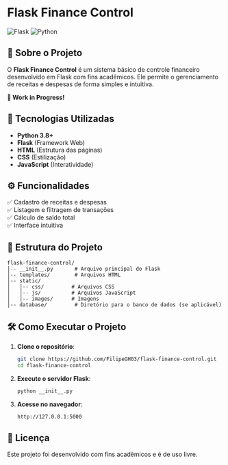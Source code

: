 # Flask Finance Control

![Flask](https://img.shields.io/badge/Flask-1.1.2-blue.svg)
![Python](https://img.shields.io/badge/Python-3.8%2B-green.svg)

## 📌 Sobre o Projeto
O **Flask Finance Control** é um sistema básico de controle financeiro desenvolvido em Flask com fins acadêmicos. Ele permite o gerenciamento de receitas e despesas de forma simples e intuitiva. 

**🚧 Work in Progress!**
## 🚀 Tecnologias Utilizadas
- **Python 3.8+**
- **Flask** (Framework Web)
- **HTML** (Estrutura das páginas)
- **CSS** (Estilização)
- **JavaScript** (Interatividade)

## ⚙️ Funcionalidades
✅ Cadastro de receitas e despesas  
✅ Listagem e filtragem de transações  
✅ Cálculo de saldo total  
✅ Interface intuitiva  

## 📂 Estrutura do Projeto
```
flask-finance-control/
│-- __init__.py       # Arquivo principal do Flask
│-- templates/        # Arquivos HTML
│-- static/
│   │-- css/         # Arquivos CSS
│   │-- js/          # Arquivos JavaScript
│   │-- images/      # Imagens
│-- database/         # Diretório para o banco de dados (se aplicável)
```

## 🛠️ Como Executar o Projeto
1. **Clone o repositório**:
   ```bash
   git clone https://github.com/FilipeGH03/flask-finance-control.git
   cd flask-finance-control
   ```

2. **Execute o servidor Flask**:
   ```bash
   python __init__.py
   ```

3. **Acesse no navegador**:
   ```bash
   http://127.0.0.1:5000
   ```


## 📝 Licença
Este projeto foi desenvolvido com fins acadêmicos e é de uso livre. 

